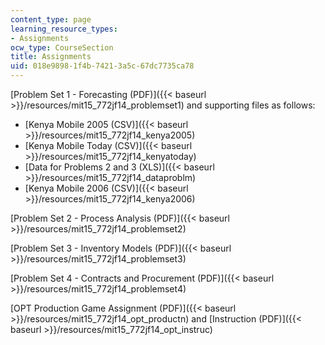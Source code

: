 ```yaml
---
content_type: page
learning_resource_types:
- Assignments
ocw_type: CourseSection
title: Assignments
uid: 018e9898-1f4b-7421-3a5c-67dc7735ca78
---
```


[Problem Set 1 - Forecasting (PDF)]({{< baseurl >}}/resources/mit15_772jf14_problemset1) and supporting files as follows:

*   [Kenya Mobile 2005 (CSV)]({{< baseurl >}}/resources/mit15_772jf14_kenya2005)
*   [Kenya Mobile Today (CSV)]({{< baseurl >}}/resources/mit15_772jf14_kenyatoday)
*   [Data for Problems 2 and 3 (XLS)]({{< baseurl >}}/resources/mit15_772jf14_dataproblm)
*   [Kenya Mobile 2006 (CSV)]({{< baseurl >}}/resources/mit15_772jf14_kenya2006)

[Problem Set 2 - Process Analysis (PDF)]({{< baseurl >}}/resources/mit15_772jf14_problemset2)

[Problem Set 3 - Inventory Models (PDF)]({{< baseurl >}}/resources/mit15_772jf14_problemset3)

[Problem Set 4 - Contracts and Procurement (PDF)]({{< baseurl >}}/resources/mit15_772jf14_problemset4)

[OPT Production Game Assignment (PDF)]({{< baseurl >}}/resources/mit15_772jf14_opt_productn) and [Instruction (PDF)]({{< baseurl >}}/resources/mit15_772jf14_opt_instruc)